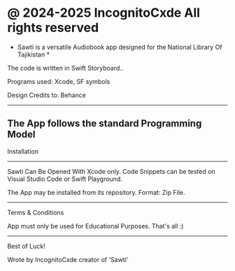 # @ 2024-2025 IncognitoCxde All rights reserved

* Sawti is a versatile  Audiobook app designed for the National Library Of Tajikistan *

The code is written in Swift Storyboard..

Programs used: Xcode, SF symbols


Design Credits to: Behance

--------------------------------------------------------------------------------------------

The App follows the standard Programming Model
--------------------------------------------------------------------------------------------

Installation 

------------

Sawti Can Be Opened With Xcode only. Code Snippets can be tested on Visual Studio Code or Swift Playground.

The App may be installed from its repository. Format: Zip File.

--------------------------------------------------------------------------------------------------------------------------------------------------------------------------------

Terms & Conditions

App must only be used for Educational Purposes. That's all :)

------------------------------------------------------------
Best of Luck!

Wrote by IncognitoCxde creator of 'Sawti'


